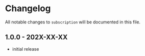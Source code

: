 # Changelog

All notable changes to `subscription` will be documented in this file.

## 1.0.0 - 202X-XX-XX

- initial release
